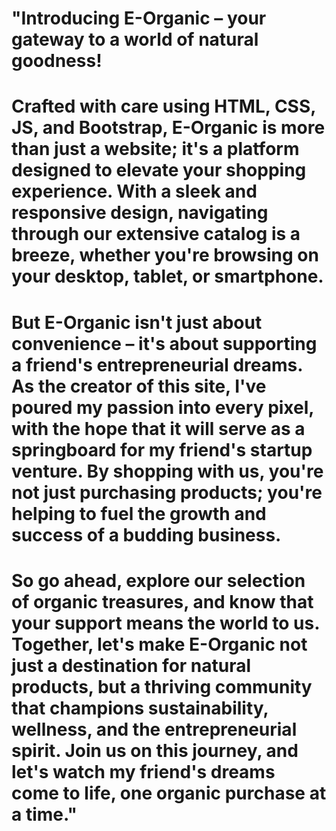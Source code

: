 
# "Introducing E-Organic – your gateway to a world of natural goodness!

# Crafted with care using HTML, CSS, JS, and Bootstrap, E-Organic is more than just a website; it's a platform designed to elevate your shopping experience. With a sleek and responsive design, navigating through our extensive catalog is a breeze, whether you're browsing on your desktop, tablet, or smartphone.

# But E-Organic isn't just about convenience – it's about supporting a friend's entrepreneurial dreams. As the creator of this site, I've poured my passion into every pixel, with the hope that it will serve as a springboard for my friend's startup venture. By shopping with us, you're not just purchasing products; you're helping to fuel the growth and success of a budding business.

# So go ahead, explore our selection of organic treasures, and know that your support means the world to us. Together, let's make E-Organic not just a destination for natural products, but a thriving community that champions sustainability, wellness, and the entrepreneurial spirit. Join us on this journey, and let's watch my friend's dreams come to life, one organic purchase at a time."